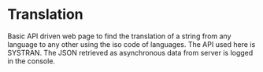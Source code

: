 # Translation

Basic API driven web page to find the translation of a string from any language to any other using the iso code of languages.
The API used here is SYSTRAN. The JSON retrieved as asynchronous data from server is logged in the console.

